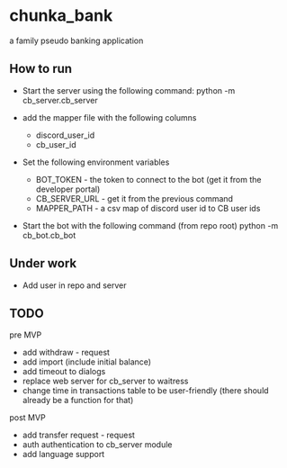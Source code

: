 # chunka_bank
a family pseudo banking application

## How to run
- Start the server using the following command:
python -m cb_server.cb_server <database path>
- add the mapper file with the following columns
  - discord_user_id
  - cb_user_id
- Set the following environment variables
  - BOT_TOKEN - the token to connect to the bot (get it from the developer portal)
  - CB_SERVER_URL - get it from the previous command 
  - MAPPER_PATH - a csv map of discord user id to CB user ids 


- Start the bot with the following command (from repo root)
python -m cb_bot.cb_bot

## Under work
- Add user in repo and server

## TODO
pre MVP
- add withdraw - request 
- add import (include initial balance)
- add timeout to dialogs
- replace web server for cb_server to waitress
- change time in transactions table to be user-friendly (there should
  already be a function for that)

post MVP
- add transfer request - request 
- auth authentication to cb_server module
- add language support

